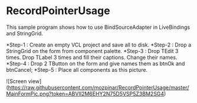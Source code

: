 # RecordPointerUsage
This sample program shows how to use BindSourceAdapter in LiveBindings and StringGrid.

*Step-1 : Create an empty VCL project and save all to disk.
*Step-2 : Drop a StringGrid on the form from component palette.
*Step-3 : Drop TEdit 3 times. Drop TLabel 3 times and fill their captions. Change their names.
*Step-4 : Drop 2 TButton on the form and give names them as btnOk and btnCancel;
*Step-5 : Place all components as this picture.

![Screen view] (https://raw.githubusercontent.com/mozpinar/RecordPointerUsage/master/MainFormPic.png?token=ABVII2M6EHY2N75D5VSP5Z3BM2SG4)

